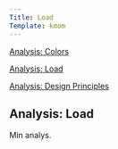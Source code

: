 ```yaml
---
Title: Load
Template: kmom
---
```


<div class="kmom-container">
<div class="kmom-sidebar">
<a href="01_colors"><p class="sidebar-notchosen">Analysis: Colors</p></a>  
<a href="02_load"><p class="sidebar-chosen">Analysis: Load</p></a>  
<a href="03_design_principles"><p class="sidebar-notchosen">Analysis: Design Principles</p></a>  
</div> 
<div class="kmom-mainpage">
<h2>Analysis: Load</h2>
<p>Min analys.</p>
</div>
</div>
